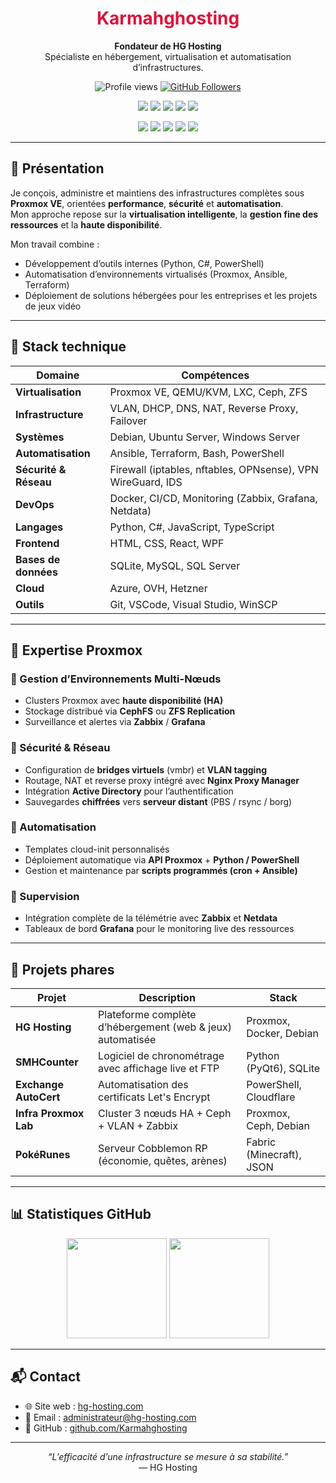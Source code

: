 <h1 align="center" style="color:#dc143c;">Karmahghosting</h1>

<p align="center">
  <strong>Fondateur de HG Hosting</strong><br>
  Spécialiste en hébergement, virtualisation et automatisation d’infrastructures.
</p>

<p align="center">
  <img src="https://komarev.com/ghpvc/?username=Karmahghosting&label=Visiteurs&color=dc143c&style=flat" alt="Profile views" />
  <a href="https://github.com/Karmahghosting?tab=followers">
    <img src="https://img.shields.io/github/followers/Karmahghosting?label=Followers&style=social" alt="GitHub Followers" />
  </a>
</p>

<p align="center">
  <!-- Langages -->
  <img src="https://img.shields.io/badge/Bash-121011?style=for-the-badge&logo=gnu-bash&logoColor=white" />
  <img src="https://img.shields.io/badge/Python-14354C?style=for-the-badge&logo=python&logoColor=white" />
  <img src="https://img.shields.io/badge/C%23-239120?style=for-the-badge&logo=c-sharp&logoColor=white" />
  <img src="https://img.shields.io/badge/JavaScript-F7DF1E?style=for-the-badge&logo=javascript&logoColor=black" />
  <img src="https://img.shields.io/badge/TypeScript-3178C6?style=for-the-badge&logo=typescript&logoColor=white" />
</p>

<p align="center">
  <!-- Systèmes & Outils -->
  <img src="https://img.shields.io/badge/Debian-A81D33?style=for-the-badge&logo=debian&logoColor=white" />
  <img src="https://img.shields.io/badge/Proxmox-E57000?style=for-the-badge&logo=proxmox&logoColor=white" />
  <img src="https://img.shields.io/badge/Ansible-EE0000?style=for-the-badge&logo=ansible&logoColor=white" />
  <img src="https://img.shields.io/badge/Terraform-623CE4?style=for-the-badge&logo=terraform&logoColor=white" />
  <img src="https://img.shields.io/badge/PowerShell-5391FE?style=for-the-badge&logo=powershell&logoColor=white" />
</p>

---

## 🧭 Présentation

Je conçois, administre et maintiens des infrastructures complètes sous **Proxmox VE**, orientées **performance**, **sécurité** et **automatisation**.  
Mon approche repose sur la **virtualisation intelligente**, la **gestion fine des ressources** et la **haute disponibilité**.

Mon travail combine :
- Développement d’outils internes (Python, C#, PowerShell)  
- Automatisation d’environnements virtualisés (Proxmox, Ansible, Terraform)  
- Déploiement de solutions hébergées pour les entreprises et les projets de jeux vidéo

---

## 🧰 Stack technique

| Domaine | Compétences |
|----------|--------------|
| **Virtualisation** | Proxmox VE, QEMU/KVM, LXC, Ceph, ZFS |
| **Infrastructure** | VLAN, DHCP, DNS, NAT, Reverse Proxy, Failover |
| **Systèmes** | Debian, Ubuntu Server, Windows Server |
| **Automatisation** | Ansible, Terraform, Bash, PowerShell |
| **Sécurité & Réseau** | Firewall (iptables, nftables, OPNsense), VPN WireGuard, IDS |
| **DevOps** | Docker, CI/CD, Monitoring (Zabbix, Grafana, Netdata) |
| **Langages** | Python, C#, JavaScript, TypeScript |
| **Frontend** | HTML, CSS, React, WPF |
| **Bases de données** | SQLite, MySQL, SQL Server |
| **Cloud** | Azure, OVH, Hetzner |
| **Outils** | Git, VSCode, Visual Studio, WinSCP |

---

## 🧱 Expertise Proxmox

### 🔹 Gestion d’Environnements Multi-Nœuds
- Clusters Proxmox avec **haute disponibilité (HA)**  
- Stockage distribué via **CephFS** ou **ZFS Replication**  
- Surveillance et alertes via **Zabbix** / **Grafana**

### 🔹 Sécurité & Réseau
- Configuration de **bridges virtuels** (vmbr) et **VLAN tagging**  
- Routage, NAT et reverse proxy intégré avec **Nginx Proxy Manager**  
- Intégration **Active Directory** pour l’authentification  
- Sauvegardes **chiffrées** vers **serveur distant** (PBS / rsync / borg)

### 🔹 Automatisation
- Templates cloud-init personnalisés  
- Déploiement automatique via **API Proxmox** + **Python / PowerShell**  
- Gestion et maintenance par **scripts programmés (cron + Ansible)**

### 🔹 Supervision
- Intégration complète de la télémétrie avec **Zabbix** et **Netdata**  
- Tableaux de bord **Grafana** pour le monitoring live des ressources

---

## 🚀 Projets phares

| Projet | Description | Stack |
|--------|--------------|--------|
| **HG Hosting** | Plateforme complète d’hébergement (web & jeux) automatisée | Proxmox, Docker, Debian |
| **SMHCounter** | Logiciel de chronométrage avec affichage live et FTP | Python (PyQt6), SQLite |
| **Exchange AutoCert** | Automatisation des certificats Let's Encrypt | PowerShell, Cloudflare |
| **Infra Proxmox Lab** | Cluster 3 nœuds HA + Ceph + VLAN + Zabbix | Proxmox, Ceph, Debian |
| **PokéRunes** | Serveur Cobblemon RP (économie, quêtes, arènes) | Fabric (Minecraft), JSON |

---

## 📊 Statistiques GitHub

<p align="center">
  <img src="https://github-readme-stats.vercel.app/api?username=Karmahghosting&show_icons=true&theme=dark&title_color=dc143c&icon_color=dc143c&text_color=c0c0c0&bg_color=0d1117" height="160" />
  <img src="https://github-readme-stats.vercel.app/api/top-langs/?username=Karmahghosting&layout=compact&theme=dark&title_color=dc143c&text_color=c0c0c0&bg_color=0d1117" height="160" />
</p>

---

## 📬 Contact

- 🌐 Site web : [hg-hosting.com](https://hg-hosting.com)  
- 📧 Email : [administrateur@hg-hosting.com](mailto:administrateur@hg-hosting.com)  
- 🧭 GitHub : [github.com/Karmahghosting](https://github.com/Karmahghosting)

---

<p align="center">
  <i>“L’efficacité d’une infrastructure se mesure à sa stabilité.”</i><br>
  — HG Hosting
</p>
